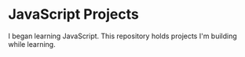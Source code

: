 # JavaScript Projects

I began learning JavaScript. This repository holds projects I'm building while learning.